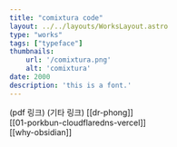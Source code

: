 ```yaml
---
title: "comixtura code"
layout: ../../layouts/WorksLayout.astro
type: "works"
tags: ["typeface"]
thumbnails:
	url: '/comixtura.png'
	alt: 'comixtura'
date: 2000
description: 'this is a font.'
---
```


(pdf 링크)
(기타 링크)
[[dr-phong]]  
[[01-porkbun-cloudflaredns-vercel]]  
[[why-obsidian]]